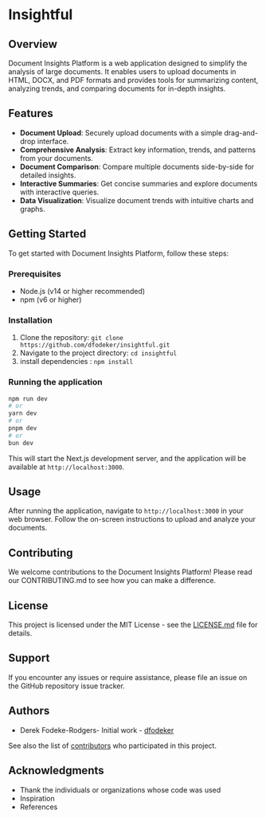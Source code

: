 # Insightful

## Overview
Document Insights Platform is a web application designed to simplify the analysis of large documents. It enables users to upload documents in HTML, DOCX, and PDF formats and provides tools for summarizing content, analyzing trends, and comparing documents for in-depth insights.

## Features
- **Document Upload**: Securely upload documents with a simple drag-and-drop interface.
- **Comprehensive Analysis**: Extract key information, trends, and patterns from your documents.
- **Document Comparison**: Compare multiple documents side-by-side for detailed insights.
- **Interactive Summaries**: Get concise summaries and explore documents with interactive queries.
- **Data Visualization**: Visualize document trends with intuitive charts and graphs.

## Getting Started
To get started with Document Insights Platform, follow these steps:

### Prerequisites
- Node.js (v14 or higher recommended)
- npm (v6 or higher)

### Installation
1. Clone the repository: `git clone https://github.com/dfodeker/insightful.git`
2. Navigate to the project directory: `cd insightful`
3. install dependencies : `npm install`


### Running the application 

```bash
npm run dev
# or
yarn dev
# or
pnpm dev
# or
bun dev
```


This will start the Next.js development server, and the application will be available at `http://localhost:3000`.

## Usage
After running the application, navigate to `http://localhost:3000` in your web browser. Follow the on-screen instructions to upload and analyze your documents.

## Contributing
We welcome contributions to the Document Insights Platform! Please read our CONTRIBUTING.md to see how you can make a difference.

## License
This project is licensed under the MIT License - see the [LICENSE.md](LICENSE.md) file for details.

## Support
If you encounter any issues or require assistance, please file an issue on the GitHub repository issue tracker.

## Authors
- Derek Fodeke-Rodgers- Initial work - [dfodeker](https://github.com/dfodeker)

See also the list of [contributors](https://github.com/dfodeker/insightful/contributors) who participated in this project.

## Acknowledgments
- Thank the individuals or organizations whose code was used
- Inspiration
- References






